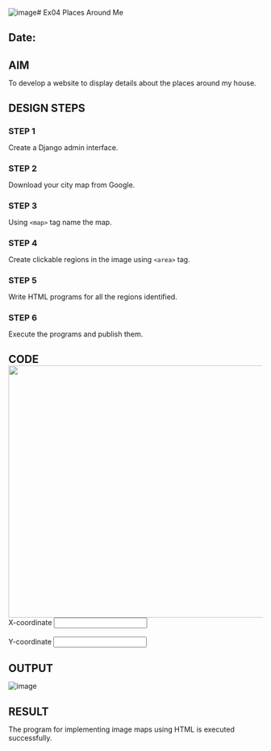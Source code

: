 ![image](https://github.com/Sanjaikee/NearMe/assets/150231888/ea35cb37-8e9e-4b50-b80b-a7e419c6cf27)# Ex04 Places Around Me
## Date: 

## AIM
To develop a website to display details about the places around my house.

## DESIGN STEPS

### STEP 1
Create a Django admin interface.

### STEP 2
Download your city map from Google.

### STEP 3
Using ```<map>``` tag name the map.

### STEP 4
Create clickable regions in the image using ```<area>``` tag.

### STEP 5
Write HTML programs for all the regions identified.

### STEP 6
Execute the programs and publish them.

## CODE
<!DOCTYPE html>
<html lang="en">
<head>
    <meta charset="UTF-8">
    <meta name="viewport" content="width=device-width, initial-scale=1.0">
    <title>Map</title>
</head>
<style>
    *{margin: 0;}
</style>
<script>
    function coordinate(event){
        let x=event.clientX;
        let y=event.clientY;
        document.getElementById("text1").value=x;
        document.getElementById("text2").value=y;
    }
</script>
<body>
    <img src="c:\Users\ssanj\OneDrive\Pictures\Screenshots\Screenshot 2024-04-12 090106.png" width="1000" height="500" usemap="#MapNew" onmousemove="coordinate(event)" >
    <map name="MapNew">
        <area shape="rect" coords="110,404,182,425" href="https://simatsengineering.com/" title="Saveetha School of Engineering">
        <area shape="rect" coords="1,431,80,450" href="https://www.saveetha.ac.in/" title="Saveetha Engineering College">
        <area shape="rect" coords="736,100,815,122" href="https://sapoly.edu.in/courses/" title="SA Polytechnic College">
        <area shape="rect" coords="932,95,996,117" href="https://www.sindhicollege.com/" title="Sindhi College">
        <area shape="rect" coords="854,24,930,47" href="https://www.shenbaghacollegeofnursing.org/" title="Shenbaga College of Nursing">
        <area shape="rect" coords="60,372,139,395" href="https://www.libartssaveetha.com/" title="Saveetha College of Liberal Arts">
    </map><br>
    X-coordinate <input type="text" id="text1">
    <br><br>
    Y-coordinate <input type="text" id="text2">
    
</body>
</html>



## OUTPUT
![image](https://github.com/Sanjaikee/NearMe/assets/150231888/28952933-a2bb-4bbd-8e87-25646e470885)








## RESULT
The program for implementing image maps using HTML is executed successfully.
